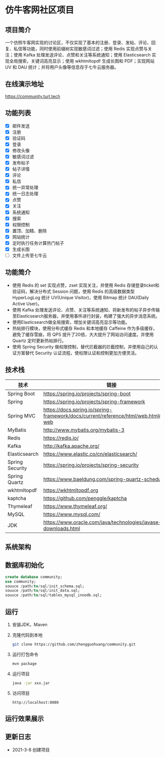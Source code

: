 # 仿牛客网社区项目

## 项目简介

一个仿照牛客网实现的讨论区，不仅实现了基本的注册、登录、发帖、评论、回复、私信等功能，同时使用前缀树实现敏感词过滤；使用 Redis 实现点赞与关注；使用 Kafka 处理发送评论、点赞和关注等系统通知；使用 Elasticsearch 实现全局搜索，关键词高亮显示；使用 wkhtmltopdf 生成长图和 PDF；实现网站 UV 和 DAU 统计；并将用户头像等信息存于七牛云服务器。

## 在线演示地址

https://community.turl.tech

## 功能列表

- [x] 邮件发送
- [x] 注册
- [x] 验证码
- [x] 登录
- [x] 修改头像
- [x] 敏感词过滤
- [x] 发布帖子
- [x] 帖子详情
- [x] 评论
- [x] 私信
- [x] 统一异常处理
- [x] 统一日志处理
- [x] 点赞
- [x] 关注
- [x] 系统通知
- [x] 搜索
- [x] 权限控制
- [x] 置顶、加精、删除
- [x] 网站统计
- [x] 定时执行任务计算热门帖子
- [x] 生成长图
- [ ] 文件上传至七牛云

## 功能简介

- 使用 Redis 的 set 实现点赞，zset 实现关注，并使用 Redis 存储登录ticket和验证码，解决分布式 Session 问题，使用 Redis 的高级数据类型 HyperLogLog 统计 UV(Unique Visitor)，使用 Bitmap 统计 DAU(Daily Active User)。
- 使用 Kafka 处理发送评论、点赞、关注等系统通知、将新发布的帖子异步传输至Elasticsearch服务器，并使用事件进行封装，构建了强大的异步消息系统。
- 使用Elasticsearch做全局搜索，增加关键词高亮显示等功能。
- 热帖排行模块，使用分布式缓存 Redis 和本地缓存 Caffeine 作为多级缓存，避免了缓存雪崩，将 QPS 提升了20倍，大大提升了网站访问速度。并使用 Quartz 定时更新热帖排行。
- 使用 Spring Security 做权限控制，替代拦截器的拦截控制，并使用自己的认证方案替代 Security 认证流程，使权限认证和控制更加方便灵活。

## 技术栈

| 技术            | 链接                                                         | 版本           |
| --------------- | ------------------------------------------------------------ | -------------- |
| Spring Boot     | https://spring.io/projects/spring-boot                       | 2.4.3          |
| Spring          | https://spring.io/projects/spring-framework                  | 5.3.4          |
| Spring MVC      | https://docs.spring.io/spring-framework/docs/current/reference/html/web.html#spring-web | 5.3.4          |
| MyBatis         | http://www.mybatis.org/mybatis-3                             | 3.5.1          |
| Redis           | https://redis.io/                                            | 5.0.3          |
| Kafka           | http://kafka.apache.org/                                     | 2.7.0          |
| Elasticsearch   | https://www.elastic.co/cn/elasticsearch/                     | 7.9.3          |
| Spring Security | https://spring.io/projects/spring-security                   | 5.4.5          |
| Spring Quartz   | https://www.baeldung.com/spring-quartz-schedule              | 2.3.2          |
| wkhtmltopdf     | https://wkhtmltopdf.org                                      | 0.12.6         |
| kaptcha         | https://github.com/penggle/kaptcha                           | 2.3.2          |
| Thymeleaf       | https://www.thymeleaf.org/                                   | 3.0.12.RELEASE |
| MySQL           | https://www.mysql.com/                                       | 5.7.17         |
| JDK             | https://www.oracle.com/java/technologies/javase-downloads.html | 1.8            |

## 系统架构





## 数据库初始化

```sql
create database community;
use community;
souuce /path/to/sql/init_schema.sql;
souuce /path/to/sql/init_data.sql;
souuce /path/to/sql/tables_mysql_innodb.sql;
```



## 运行

1. 安装JDK，Maven

2. 克隆代码到本地

   ```bash
   git clone https://github.com/zhengguohuang/community.git
   ```

3. 运行打包命令

   ```bash
   mvn package
   ```

4. 运行项目

   ```bash
   java -jar xxx.jar
   ```

5. 访问项目

   ```
   http://localhost:8080
   ```

## 运行效果展示



## 更新日志

* 2021-3-8 创建项目

